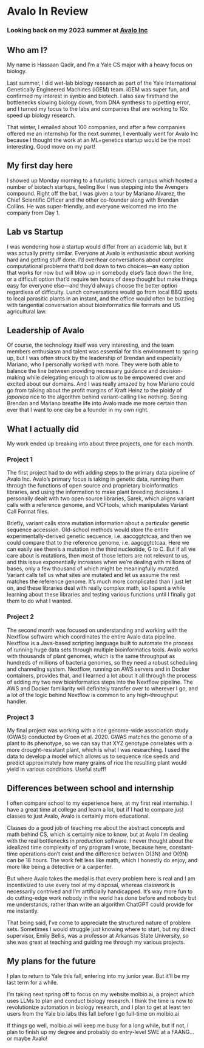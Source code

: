 # Avalo In Review
### Looking back on my 2023 summer at [Avalo Inc](https://www.avalo.ai/)

## Who am I?

My name is Hassaan Qadir, and I’m a Yale CS major with a heavy focus on biology. 

Last summer, I did wet-lab biology research as part of the Yale International Genetically Engineered Machines (iGEM) team. iGEM was super fun, and confirmed my interest in synbio and biotech. I also saw firsthand the bottlenecks slowing biology down, from DNA synthesis to pipetting error, and I turned my focus to the labs and companies that are working to 10x speed up biology research.

That winter, I emailed about 100 companies, and after a few companies offered me an internship for the next summer, I eventually went for Avalo Inc because I thought the work at an ML+genetics startup would be the most interesting. Good move on my part!

## My first day here

I showed up Monday morning to a futuristic biotech campus which hosted a number of biotech startups, feeling like I was stepping into the Avengers compound. Right off the bat, I was given a tour by Mariano Alvarez, the Chief Scientific Officer and the other co-founder along with Brendan Collins. He was super-friendly, and everyone welcomed me into the company from Day 1.

## Lab vs Startup

I was wondering how a startup would differ from an academic lab, but it was actually pretty similar. Everyone at Avalo is enthusiastic about working hard and getting stuff done. I’d overhear conversations about complex computational problems that’d boil down to two choices—an easy option that works for now but will blow up in somebody else’s face down the line, or a difficult option that’d require ten hours of deep thought but make things easy for everyone else—and they’d always choose the better option regardless of difficulty. Lunch conversations would go from local BBQ spots to local parasitic plants in an instant, and the office would often be buzzing with tangential conversation about bioinformatics file formats and US agricultural law.

## Leadership of Avalo

Of course, the technology itself was very interesting, and the team members enthusiasm and talent was essential for this environment to spring up, but I was often struck by the leadership of Brendan and especially Mariano, who I personally worked with more. They were both able to balance the line between providing necessary guidance and decision-making while delegating enough to allow us to be empowered over and excited about our domains. And I was really amazed by how Mariano could go from talking about the profit margins of Kraft Heinz to the ploidy of _japonica_ rice to the algorithm behind variant-calling like nothing. Seeing Brendan and Mariano breathe life into Avalo made me more certain than ever that I want to one day be a founder in my own right.

## What I actually did

My work ended up breaking into about three projects, one for each month.

### Project 1
The first project had to do with adding steps to the primary data pipeline of Avalo Inc. Avalo’s primary focus is taking in genetic data, running them through the functions of open source and proprietary bioinformatics libraries, and using the information to make plant breeding decisions. I personally dealt with two open source libraries, Sarek, which aligns variant calls with a reference genome, and VCFtools, which manipulates Variant Call Format files. 

Briefly, variant calls store mutation information about a particular genetic sequence accession. Old-school methods would store the entire experimentally-derived genetic sequence, i.e. aaccggtctcaa, and then we could compare that to the reference genome, i.e. aagcggtctcaa. Here we can easily see there’s a mutation in the third nucleotide, G to C. But if all we care about is mutations, then most of those letters are not relevant to us, and this issue exponentially increases when we’re dealing with millions of bases, only a few thousand of which might be meaningfully mutated. Variant calls tell us what sites are mutated and let us assume the rest matches the reference genome. It’s much more complicated than I just let on, and these libraries deal with really complex math, so I spent a while learning about these libraries and testing various functions until I finally got them to do what I wanted.

### Project 2
The second month was focused on understanding and working with the Nextflow software which coordinates the entire Avalo data pipeline. Nextflow is a Java-based scripting language built to automate the process of running huge data sets through multiple bioinformatics tools. Avalo works with thousands of plant genomes, which is the same throughput as hundreds of millions of bacteria genomes, so they need a robust scheduling and channeling system. Nextflow, running on AWS servers and in Docker containers, provides that, and I learned a lot about it all through the process of adding my two new bioinformatics steps into the Nextflow pipeline. The AWS and Docker familiarity will definitely transfer over to wherever I go, and a lot of the logic behind Nextflow is common to any high-throughput handler.

### Project 3
My final project was working with a rice genome-wide association study (GWAS) conducted by Groen et al. 2020. GWAS matches the genome of a plant to its phenotype, so we can say that XYZ genotype correlates with a more drought-resistant plant, which is what I was researching. I used the data to develop a model which allows us to sequence rice seeds and predict approximately how many grains of rice the resulting plant would yield in various conditions. Useful stuff!

## Differences between school and internship

I often compare school to my experience here, at my first real internship. I have a great time at college and learn a lot, but if I had to compare just classes to just Avalo, Avalo is certainly more educational.

Classes do a good job of teaching me about the abstract concepts and math behind CS, which is certainly nice to know, but at Avalo I’m dealing with the real bottlenecks in production software. I never thought about the idealized time complexity of any program I wrote, because here, constant-time operations don’t exist and the difference between O(3N) and O(9N) can be 18 hours. The work felt less like math, which I honestly do enjoy, and more like being a detective or a carpenter.

But where Avalo takes the medal is that every problem here is real and I am incentivized to use every tool at my disposal, whereas classwork is necessarily contrived and I’m artificially handicapped. It’s way more fun to do cutting-edge work nobody in the world has done before and nobody but me understands, rather than write an algorithm ChatGPT could provide for me instantly.

That being said, I’ve come to appreciate the structured nature of problem sets. Sometimes I would struggle just knowing where to start, but my direct supervisor, Emily Bellis, was a professor at Arkansas State University, so she was great at teaching and guiding me through my various projects.

## My plans for the future

I plan to return to Yale this fall, entering into my junior year. But it’ll be my last term for a while.

I’m taking next spring off to focus on my website molbio.ai, a project which uses LLMs to plan and conduct biology research. I think the time is now to revolutionize automation in biology research, and I plan to get at least ten users from the Yale bio labs this fall before I go full-time on molbio.ai

If things go well, molbio.ai will keep me busy for a long while, but if not, I plan to finish up my degree and probably do entry-level SWE at a FAANG… or maybe Avalo!
